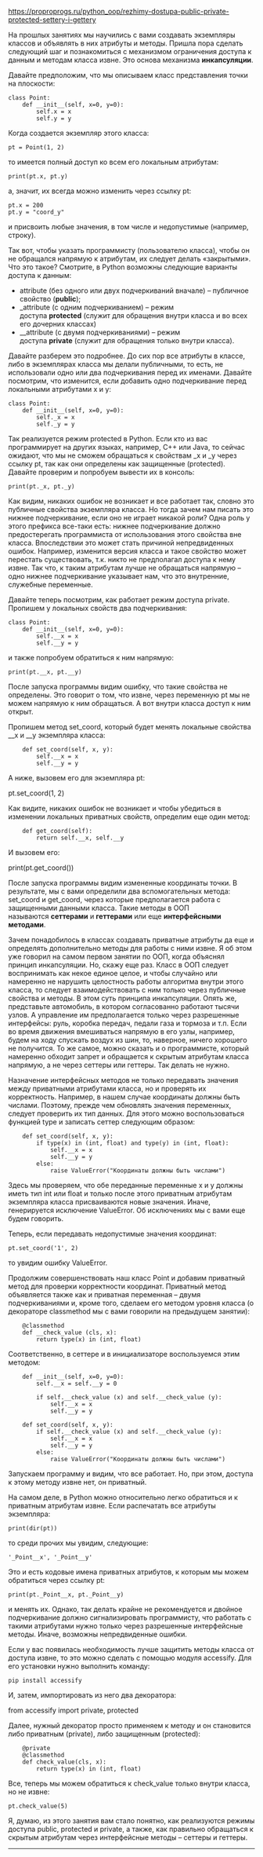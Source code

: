 
https://proproprogs.ru/python_oop/rezhimy-dostupa-public-private-protected-settery-i-gettery

На прошлых занятиях мы научились с вами создавать экземпляры классов и объявлять в них атрибуты и методы. Пришла пора сделать следующий шаг и познакомиться с механизмом ограничения доступа к данным и методам класса извне. Это основа механизма **инкапсуляции**.

Давайте предположим, что мы описываем класс представления точки на плоскости:

```
class Point:
    def __init__(self, x=0, y=0):
        self.x = x
        self.y = y
```

Когда создается экземпляр этого класса:

```
pt = Point(1, 2)
```

то имеется полный доступ ко всем его локальным атрибутам:

```
print(pt.x, pt.y)
```

а, значит, их всегда можно изменить через ссылку pt:

```
pt.x = 200
pt.y = "coord_y"
```

и присвоить любые значения, в том числе и недопустимые (например, строку).

Так вот, чтобы указать программисту (пользователю класса), чтобы он не обращался напрямую к атрибутам, их следует делать «закрытыми». Что это такое? Смотрите, в Python возможны следующие варианты доступа к данным:

- attribute (без одного или двух подчеркиваний вначале) – публичное свойство (**public**);
- _attribute (с одним подчеркиванием) – режим доступа **protected** (служит для обращения внутри класса и во всех его дочерних классах)
- __attribute (с двумя подчеркиваниями) – режим доступа **private** (служит для обращения только внутри класса).

Давайте разберем это подробнее. До сих пор все атрибуты в классе, либо в экземплярах класса мы делали публичными, то есть, не использовали одно или два подчеркивания перед их именами. Давайте посмотрим, что изменится, если добавить одно подчеркивание перед локальными атрибутами x и y:

```
class Point:
    def __init__(self, x=0, y=0):
        self._x = x
        self._y = y
```

Так реализуется режим protected в Python. Если кто из вас программирует на других языках, например, С++ или Java, то сейчас ожидают, что мы не сможем обращаться к свойствам _x и _y через ссылку pt, так как они определены как защищенные (protected). Давайте проверим и попробуем вывести их в консоль:

```
print(pt._x, pt._y)
```

Как видим, никаких ошибок не возникает и все работает так, словно это публичные свойства экземпляра класса. Но тогда зачем нам писать это нижнее подчеркивание, если оно не играет никакой роли? Одна роль у этого префикса все-таки есть: нижнее подчеркивание должно предостерегать программиста от использования этого свойства вне класса. Впоследствии это может стать причиной непредвиденных ошибок. Например, изменится версия класса и такое свойство может перестать существовать, т.к. никто не предполагал доступа к нему извне. Так что, к таким атрибутам лучше не обращаться напрямую – одно нижнее подчеркивание указывает нам, что это внутренние, служебные переменные.

Давайте теперь посмотрим, как работает режим доступа private. Пропишем у локальных свойств два подчеркивания:

```
class Point:
    def __init__(self, x=0, y=0):
        self.__x = x
        self.__y = y
```

и также попробуем обратиться к ним напрямую:

```
print(pt.__x, pt.__y)
```
После запуска программы видим ошибку, что такие свойства не определены. Это говорит о том, что извне, через переменную pt мы не можем напрямую к ним обращаться. А вот внутри класса доступ к ним открыт.

Пропишем метод set_coord, который будет менять локальные свойства __x и __y экземпляра класса:

```
    def set_coord(self, x, y):
        self.__x = x
        self.__y = y
```

А ниже, вызовем его для экземпляра pt:

pt.set_coord(1, 2)

Как видите, никаких ошибок не возникает и чтобы убедиться в изменении локальных приватных свойств, определим еще один метод:

```
    def get_сoord(self):
        return self.__x, self.__y
```

И вызовем его:

print(pt.get_сoord())

После запуска программы видим измененные координаты точки. В результате, мы с вами определили два вспомогательных метода: set_coord и get_coord, через которые предполагается работа с защищенными данными класса. Такие методы в ООП называются **сеттерами** и **геттерами** или еще **интерфейсными методами**.

Зачем понадобилось в классах создавать приватные атрибуты да еще и определять дополнительно методы для работы с ними извне. Я об этом уже говорил на самом первом занятии по ООП, когда объяснял принцип инкапсуляции. Но, скажу еще раз. Класс в ООП следует воспринимать как некое единое целое, и чтобы случайно или намеренно не нарушить целостность работы алгоритма внутри этого класса, то следует взаимодействовать с ним только через публичные свойства и методы. В этом суть принципа инкапсуляции. Опять же, представьте автомобиль, в котором согласованно работают тысячи узлов. А управление им предполагается только через разрешенные интерфейсы: руль, коробка передач, педали газа и тормоза и т.п. Если во время движения вмешиваться напрямую в его узлы, например, будем на ходу спускать воздух из шин, то, наверное, ничего хорошего не получится. То же самое, можно сказать и о программисте, который намеренно обходит запрет и обращается к скрытым атрибутам класса напрямую, а не через сеттеры или геттеры. Так делать не нужно.

Назначение интерфейсных методов не только передавать значения между приватными атрибутами класса, но и проверять их корректность. Например, в нашем случае координаты должны быть числами. Поэтому, прежде чем обновлять значения переменных, следует проверить их тип данных. Для этого можно воспользоваться функцией type и записать сеттер следующим образом:

```
    def set_coord(self, x, y):
        if type(x) in (int, float) and type(y) in (int, float):
            self.__x = x
            self.__y = y
        else:
            raise ValueError("Координаты должны быть числами")
```

Здесь мы проверяем, что обе переданные переменные x и y должны иметь тип int или float и только после этого приватным атрибутам экземпляра класса присваиваются новые значения. Иначе, генерируется исключение ValueError. Об исключениях мы с вами еще будем говорить.

Теперь, если передавать недопустимые значения координат:

```
pt.set_coord('1', 2)
```
то увидим ошибку ValueError.

Продолжим совершенствовать наш класс Point и добавим приватный метод для проверки корректности координат. Приватный метод объявляется также как и приватная переменная – двумя подчеркиваниями и, кроме того, сделаем его методом уровня класса (о декораторе classmethod мы с вами говорили на предыдущем занятии):

```
    @classmethod
    def __check_value (cls, x):
        return type(x) in (int, float)
```

Соответственно, в сеттере и в инициализаторе воспользуемся этим методом:

```
    def __init__(self, x=0, y=0):
        self.__x = self.__y = 0
 
        if self.__check_value (x) and self.__check_value (y):
            self.__x = x
            self.__y = y
 
    def set_coord(self, x, y):
        if self.__check_value (x) and self.__check_value (y):
            self.__x = x
            self.__y = y
        else:
            raise ValueError("Координаты должны быть числами")
```

Запускаем программу и видим, что все работает. Но, при этом, доступа к этому методу извне нет, он приватный.

На самом деле, в Python можно относительно легко обратиться и к приватным атрибутам извне. Если распечатать все атрибуты экземпляра:

```
print(dir(pt))
```

то среди прочих мы увидим, следующие:

```
'_Point__x', '_Point__y'
```

Это и есть кодовые имена приватных атрибутов, к которым мы можем обратиться через ссылку pt:

```
print(pt._Point__x, pt._Point__y)
```

и менять их. Однако, так делать крайне не рекомендуется и двойное подчеркивание должно сигнализировать программисту, что работать с такими атрибутами нужно только через разрешенные интерфейсные методы. Иначе, возможны непредвиденные ошибки.

Если у вас появилась необходимость лучше защитить методы класса от доступа извне, то это можно сделать с помощью модуля accessify. Для его установки нужно выполнить команду:

```
pip install accessify
```

И, затем, импортировать из него два декоратора:

from accessify import private, protected

Далее, нужный декоратор просто применяем к методу и он становится либо приватным (private), либо защищенным (protected):

```
    @private
    @classmethod
    def check_value(cls, x):
        return type(x) in (int, float)
```

Все, теперь мы можем обратиться к check_value только внутри класса, но не извне:

```
pt.check_value(5)
```

Я, думаю, из этого занятия вам стало понятно, как реализуются режимы доступа public, protected и private, а также, как правильно обращаться к скрытым атрибутам через интерфейсные методы – сеттеры и геттеры.

---
